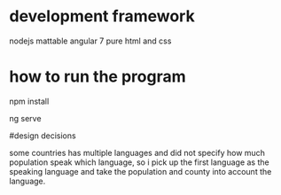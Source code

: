 # development framework
nodejs
mattable
angular 7 
pure html and css
# how to run the program

npm install

ng serve


#design decisions

some countries has multiple languages and did not specify how much 
population speak which language, so i pick up the first language as the speaking
 language and take the population and county into account the language.
 
  
